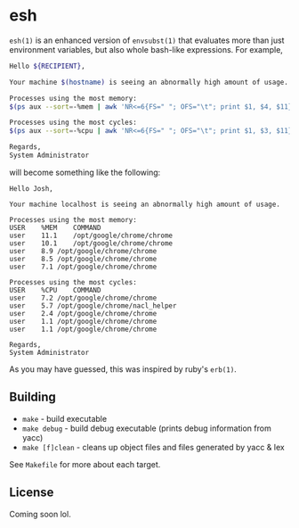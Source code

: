 # esh

`esh(1)` is an enhanced version of `envsubst(1)` that evaluates more than just
environment variables, but also whole bash-like expressions. For example,

```bash
Hello ${RECIPIENT},

Your machine $(hostname) is seeing an abnormally high amount of usage.

Processes using the most memory:
$(ps aux --sort=-%mem | awk 'NR<=6{FS=" "; OFS="\t"; print $1, $4, $11}')

Processes using the most cycles:
$(ps aux --sort=-%cpu | awk 'NR<=6{FS=" "; OFS="\t"; print $1, $3, $11}')

Regards,
System Administrator
```

will become something like the following:

```
Hello Josh,

Your machine localhost is seeing an abnormally high amount of usage.

Processes using the most memory:
USER	%MEM	COMMAND
user	11.1	/opt/google/chrome/chrome
user	10.1	/opt/google/chrome/chrome
user	8.9	/opt/google/chrome/chrome
user	8.5	/opt/google/chrome/chrome
user	7.1	/opt/google/chrome/chrome

Processes using the most cycles:
USER	%CPU	COMMAND
user	7.2	/opt/google/chrome/chrome
user	5.7	/opt/google/chrome/nacl_helper
user	2.4	/opt/google/chrome/chrome
user	1.1	/opt/google/chrome/chrome
user	1.1	/opt/google/chrome/chrome

Regards,
System Administrator
```

As you may have guessed, this was inspired by ruby's `erb(1)`.


## Building
- `make`          - build executable
- `make debug`    - build debug executable (prints debug information from yacc)
- `make [f]clean` - cleans up object files and files generated by yacc & lex

See `Makefile` for more about each target.


## License
Coming soon lol.
